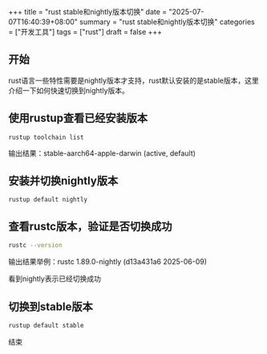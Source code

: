 +++
title = "rust stable和nightly版本切换"
date = "2025-07-07T16:40:39+08:00"
summary = "rust stable和nightly版本切换"
categories = ["开发工具"]
tags = ["rust"]
draft = false
+++

## 开始
rust语言一些特性需要是nightly版本才支持，rust默认安装的是stable版本，这里介绍一下如何快速切换到nightly版本。

## 使用rustup查看已经安装版本
```shell
rustup toolchain list
```
输出结果：stable-aarch64-apple-darwin (active, default)

## 安装并切换nightly版本

```shell
rustup default nightly
```

## 查看rustc版本，验证是否切换成功

```sh
rustc --version
```

输出结果举例：rustc 1.89.0-nightly (d13a431a6 2025-06-09)

看到nightly表示已经切换成功

## 切换到stable版本

```sh
rustup default stable
```

结束
